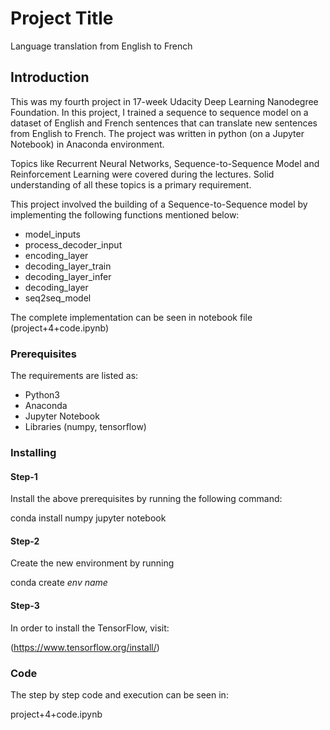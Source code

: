 # Project Title

 Language translation from English to French

## Introduction

This was my fourth project in 17-week Udacity Deep Learning Nanodegree Foundation. In this project, I trained a sequence to sequence model on a dataset of English and French sentences that can translate new sentences from English to French. The project was written in python (on a Jupyter Notebook) in Anaconda environment.

Topics like Recurrent Neural Networks, Sequence-to-Sequence Model and Reinforcement Learning were covered during the lectures. Solid understanding of all these topics is a primary requirement.

This project involved the building of a Sequence-to-Sequence model by implementing the following functions mentioned below:

- model_inputs
- process_decoder_input
- encoding_layer
- decoding_layer_train
- decoding_layer_infer
- decoding_layer
- seq2seq_model

The complete implementation can be seen in notebook file (project+4+code.ipynb)

### Prerequisites

The requirements are listed as:

- Python3
- Anaconda
- Jupyter Notebook
- Libraries (numpy, tensorflow)

### Installing

#### Step-1

Install the above prerequisites by running the following command:

conda install numpy  jupyter notebook


#### Step-2

Create the new environment by running

conda create *env name*

#### Step-3

In order to install the TensorFlow, visit:

(https://www.tensorflow.org/install/)


### Code

The step by step code and execution can be seen in:

project+4+code.ipynb




